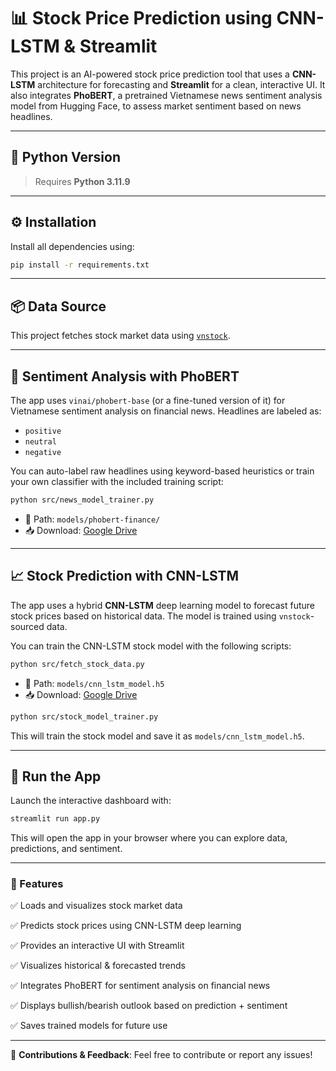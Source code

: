 # 📊 Stock Price Prediction using CNN-LSTM & Streamlit

This project is an AI-powered stock price prediction tool that uses a **CNN-LSTM** architecture for forecasting and **Streamlit** for a clean, interactive UI. It also integrates **PhoBERT**, a pretrained Vietnamese news sentiment analysis model from Hugging Face, to assess market sentiment based on news headlines.

---

## 🐍 Python Version

> Requires **Python 3.11.9**

---

## ⚙️ Installation

Install all dependencies using:
```sh
pip install -r requirements.txt
```

---

## 📦 Data Source

This project fetches stock market data using [`vnstock`](https://github.com/thinh-vu/vnstock).

---

## 🤖 Sentiment Analysis with PhoBERT

The app uses `vinai/phobert-base` (or a fine-tuned version of it) for Vietnamese sentiment analysis on financial news. Headlines are labeled as:

- `positive`
- `neutral`
- `negative`

You can auto-label raw headlines using keyword-based heuristics or train your own classifier with the included training script:

```sh
python src/news_model_trainer.py
```
- 📂 Path: `models/phobert-finance/`
- 📥 Download: [Google Drive](https://drive.google.com/drive/folders/1dAHSmN9jCnZig8Xwaf1tD3v1THUuJUkW)

---

## 📈 Stock Prediction with CNN-LSTM

The app uses a hybrid **CNN-LSTM** deep learning model to forecast future stock prices based on historical data. The model is trained using `vnstock`-sourced data.

You can train the CNN-LSTM stock model with the following scripts:

```sh
python src/fetch_stock_data.py
```
- 📂 Path: `models/cnn_lstm_model.h5`
- 📥 Download: [Google Drive](https://drive.google.com/drive/folders/1dAHSmN9jCnZig8Xwaf1tD3v1THUuJUkW)

```sh
python src/stock_model_trainer.py
```
This will train the stock model and save it as `models/cnn_lstm_model.h5`.

---

## 🚀 Run the App

Launch the interactive dashboard with:
```sh
streamlit run app.py
```
This will open the app in your browser where you can explore data, predictions, and sentiment.

---

### 🧠 Features
✅ Loads and visualizes stock market data

✅ Predicts stock prices using CNN-LSTM deep learning

✅ Provides an interactive UI with Streamlit

✅ Visualizes historical & forecasted trends

✅ Integrates PhoBERT for sentiment analysis on financial news

✅ Displays bullish/bearish outlook based on prediction + sentiment

✅ Saves trained models for future use

---
🔗 **Contributions & Feedback**: Feel free to contribute or report any issues!